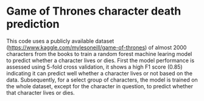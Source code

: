 # Game of Thrones character death prediction
This code uses a publicly available dataset (https://www.kaggle.com/mylesoneill/game-of-thrones) of almost 2000 characters from the books to train a random forest machine learing model to predict whether a character lives or dies. First the model performance is assessed using 5-fold cross validation, it shows a high F1 score (0.85) indicating it can predict well whether a character lives or not based on the data. Subsequently, for a select group of characters, the model is trained on the whole dataset, except for the character in question, to predict whether that character lives or dies.
